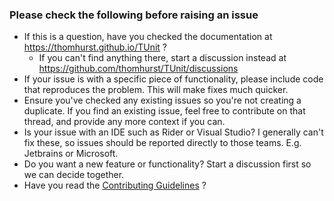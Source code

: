 ### Please check the following before raising an issue

- If this is a question, have you checked the documentation at https://thomhurst.github.io/TUnit ? 
  - If you can't find anything there, start a discussion instead at https://github.com/thomhurst/TUnit/discussions
- If your issue is with a specific piece of functionality, please include code that reproduces the problem. This will make fixes much quicker.
- Ensure you've checked any existing issues so you're not creating a duplicate. If you find an existing issue, feel free to contribute on that thread, and provide any more context if you can.
- Is your issue with an IDE such as Rider or Visual Studio? I generally can't fix these, so issues should be reported directly to those teams. E.g. Jetbrains or Microsoft.
- Do you want a new feature or functionality? Start a discussion first so we can decide together.
- Have you read the [Contributing Guidelines](./CONTRIBUTING.md) ?